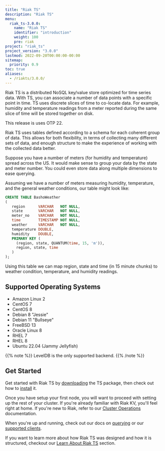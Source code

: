 ```yaml
---
title: "Riak TS"
description: "Riak TS"
menu:
  riak_ts-3.0.0:
    name: "Riak TS"
    identifier: "introduction"
    weight: 100
    pre: riak
project: "riak_ts"
project_version: "3.0.0"
lastmod: 2022-09-20T00:00:00-00:00
sitemap:
  priority: 0.9
toc: true
aliases:
  - /riakts/3.0.0/
---
```


[download]: downloads/
[installing]: setup/installing/
[learnabout]: learn-about/
[querying]: using/querying/
[supported clients]: developing/
[cluster ops]: using/core-fundamentals/#cluster-operations

Riak TS is a distributed NoSQL key/value store optimized for time series data. With TS, you can associate a number of data points with a specific point in time. TS uses discrete slices of time to co-locate data. For example, humidity and temperature readings from a meter reported during the same slice of time will be stored together on disk.

This release is uses OTP 22.

Riak TS uses tables defined according to a schema for each coherent group of
data. This allows for both flexibility, in terms of collecting many different
sets of data, and enough structure to make the experience of working with the collected data better.

Suppose you have a number of meters (for humidity and temperature) spread across
the US. It would make sense to group your data by the state and meter number. You could even store data along multiple dimensions to ease querying.

Assuming we have a number of meters measuring humidity, temperature, and the general weather conditions, our table might look like:

```sql
CREATE TABLE BashoWeather
(
   region      VARCHAR   NOT NULL,
   state       VARCHAR   NOT NULL,
   meter_no    VARCHAR   NOT NULL,
   time        TIMESTAMP NOT NULL,
   weather     VARCHAR   NOT NULL,
   temperature DOUBLE,
   humidity    DOUBLE,
   PRIMARY KEY (
     (region, state, QUANTUM(time, 15, 'm')),
     region, state, time
   )
);
```

Using this table we can map region, state and time (in 15 minute chunks) to weather condition, temperature, and humidity readings.

## Supported Operating Systems

* Amazon Linux 2
* CentOS 7
* CentOS 8
* Debian 8 "Jessie"
* Debian 11 "Bullseye"
* FreeBSD 13
* Oracle Linux 8
* RHEL 7
* RHEL 8
* Ubuntu 22.04 (Jammy Jellyfish)

{{% note %}}
LevelDB is the only supported backend.
{{% /note %}}

## Get Started

Get started with Riak TS by [downloading][download] the TS package, then check out how to [install][installing] it.

Once you have setup your first node, you will want to proceed with setting up the rest of your cluster. If you're already familiar with Riak KV, you'll feel right at home. If you're new to Riak, refer to our [Cluster Operations][cluster ops] documentation.

When you're up and running, check out our docs on [querying] or our [supported clients].

If you want to learn more about how Riak TS was designed and how it is structured, checkout our [Learn About Riak TS][learnabout] section.
